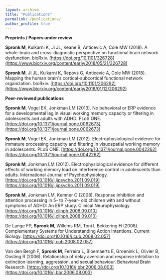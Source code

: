 ```yaml
---
layout: archive
title: "Publications"
permalink: /publications/
author_profile: true
---
```


**Preprints / Papers under review**

**Spronk M**, Kulkarni K, Ji JL, Keane B, Anticevic A, Cole MW (2018). A whole-brain and cross-diagnostic perspective on functional brain network dysfunction. bioRxiv. [https://doi.org/10.1101/326728](https://www.biorxiv.org/content/early/2018/05/21/326728)

**Spronk M**, Ji JL, Kulkarni K, Repovs G, Anticevic A, Cole MW (2018). Mapping the human brain's cortical-subcortical functional network organization. bioRxiv. [https://doi.org/10.1101/206292](https://www.biorxiv.org/content/early/2018/01/12/206292)

**Peer-reviewed publications**

**Spronk M**, Vogel EK, Jonkman LM (2013). No behavioral or ERP evidence for a developmental lag in visual working memory capacity or filtering in adolescents and adults with ADHD. PLoS ONE. [https://doi.org/10.1371/journal.pone.0062673](https://doi.org/10.1371/journal.pone.0062673)

**Spronk M**, Vogel EK, Jonkman LM (2012). Electrophysiological evidence for immature processing capacity and filtering in visuospatial working memory in adolescents. PLoS ONE. [https://doi.org/10.1371/journal.pone.0042262](https://doi.org/10.1371/journal.pone.0042262)

**Spronk M**, Jonkman LM (2012). Electrophysiological evidence for different effects of working memory load on interference control in adolescents than adults. International Journal of Psychophysiology. [https://doi.org/10.1016/j.ijpsycho.2011.09.019](https://doi.org/10.1016/j.ijpsycho.2011.09.019)

**Spronk M**, Jonkman LM, Kemner C (2008). Response inhibition and attention processing in 5- to 7-year- old children with and without symptoms of ADHD: An ERP study. Clinical Neurophysiology. [https://doi.org/10.1016/j.clinph.2008.09.010](https://doi.org/10.1016/j.clinph.2008.09.010)

De Lange FP, **Spronk M**, Willems RM, Toni I, Bekkering H (2008). Complementary Systems for Understanding Action Intentions. Current Biology. [https://doi.org/10.1016/j.cub.2008.02.057](https://doi.org/10.1016/j.cub.2008.02.057)

Van den Bergh F, **Spronk M**, Ferreira L, Bloemaerts E, Groenink L, Olivier B, Oosting R (2006). Relationship of delay aversion and response inhibition to extinction learning, aggression, and sexual behaviour. Behavioral Brain Research. [https://doi.org/10.1016/j.bbr.2006.08.003](https://doi.org/10.1016/j.bbr.2006.08.003)
